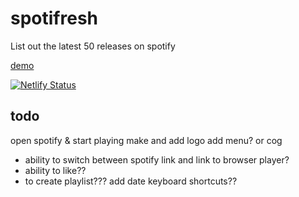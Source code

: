 # spotifresh 
List out the latest 50 releases on spotify

[demo](https://spotifresh.netlify.app)

[![Netlify Status](https://api.netlify.com/api/v1/badges/7bc3bc6d-5ae6-439a-8d0d-385bcaf78eb8/deploy-status)](https://app.netlify.com/sites/spotifresh/deploys)


## todo

open spotify & start playing
make and add logo
add menu? or cog
  - ability to switch between spotify link and link to browser player?
  - ability to like??
  - to create playlist???
add date
keyboard shortcuts??
